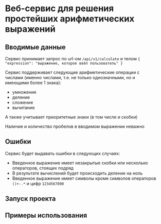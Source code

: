 # Веб-сервис для решения простейших арифметических выражений


## Вводимые данные


Сервис принимает запрос по url-ом `/api/v1/calculate` и телом  `{
    "expression": "выражение, которое ввёл пользователь"
}`


Сервис поддерживает следующие арифметические операции с числами (именно числами, т.е. не только однозначными, но и имеющими более 1 знака):  
* умножение
* деление
* сложение
* вычитание


А также учитывает приоритетные знаки (в том числе и скобки)


Наличие и количество пробелов в вводимом выражении неважно


## Ошибки


Сервис будет выдавать ошибки в следующих случаях:  
* Введенное выражение имеет незакрытые скобки или несколько операторов, стоящих подряд
* В результате вычислений будет происходить деление на ноль
* Введенное выражение имеет символы кроме символов операторов `()+-.*` и цифр `1234567890`


## Запуск проекта





## Примеры использования



